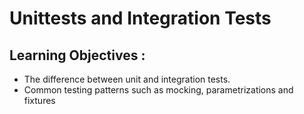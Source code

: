 # Unittests and Integration Tests
## Learning Objectives :
-   The difference between unit and integration tests.
-   Common testing patterns such as mocking, parametrizations and fixtures